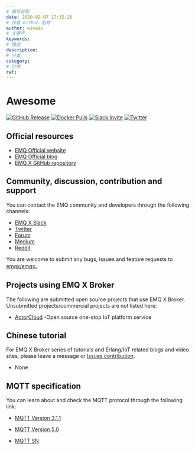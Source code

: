 ```yaml
---
# 编写日期
date: 2020-02-07 17:15:26
# 作者 Github 名称
author: wivwiv
# 关键字
keywords:
# 描述
description:
# 分类
category: 
# 引用
ref:
---
```


# Awesome

[![GitHub Release](https://img.shields.io/github/release/emqx/emqx?color=brightgreen)](https://github.com/emqx/emqx/releases)
[![Docker Pulls](https://img.shields.io/docker/pulls/emqx/emqx)](https://hub.docker.com/r/emqx/emqx)
[![Slack Invite](<https://slack-invite.emqx.io/badge.svg>)](https://slack-invite.emqx.io)
[![Twitter](https://img.shields.io/badge/Twitter-EMQ-1DA1F2?logo=twitter)](https://twitter.com/EMQTech)


## Official resources

  - [EMQ Official website](https://www.emqx.com/en?spm=docs)
  - [EMQ Official blog](https://www.emqx.com/en/blog?spm=docs)
  - [EMQ X GitHub  repository ](https://github.com/emqx/emqx)

## Community, discussion, contribution and support

You can contact the EMQ community and developers through the following channels:

  - [EMQ X Slack](https://slack-invite.emqx.io)
  - [Twitter](https://twitter.com/EMQTech)
  - [Forum](https://groups.google.com/d/forum/emqtt)
  - [Medium](https://medium.com/@emqtt)
  - [Reddit](https://www.reddit.com/r/emqx/)

You are welcome to submit any bugs, issues and feature requests to [emqx/emqx](https://github.com/emqx/emqx/issues)。


## Projects using EMQ X Broker

The following are submitted open source projects that use EMQ X Broker. Unsubmitted projects/commercial projects are not listed here:

- [ActorCloud](https://github.com/emqx/ActorCloud) -Open source one-stop IoT platform service

## Chinese tutorial

For EMQ X Broker series of tutorials and Erlang/IoT related blogs and video sites, please leave a message or [Issues contribution](https://github.com/emqx/emqx-docs-cn).

- None

## MQTT specification

You can learn about and check the MQTT protocol through the following link:

- [MQTT Version 3.1.1](https://docs.oasis-open.org/mqtt/mqtt/v3.1.1/os/mqtt-v3.1.1-os.html)

- [MQTT Version 5.0](https://docs.oasis-open.org/mqtt/mqtt/v5.0/cs02/mqtt-v5.0-cs02.html)

- [MQTT SN](http://mqtt.org/new/wp-content/uploads/2009/06/MQTT-SN_spec_v1.2.pdf)

